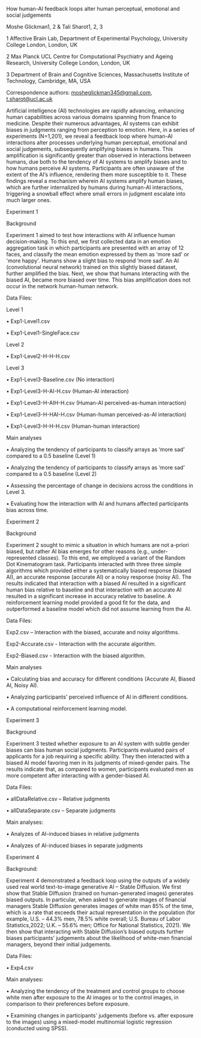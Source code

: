 How human-AI feedback loops alter human perceptual, emotional and social judgements

Moshe Glickman1, 2 & Tali Sharot1, 2, 3

1 Affective Brain Lab, Department of Experimental Psychology, University College London, London, UK

2 Max Planck UCL Centre for Computational Psychiatry and Ageing Research, University College London, London, UK

3 Department of Brain and Cognitive Sciences, Massachusetts Institute of Technology, Cambridge, MA, USA

Correspondence authors: mosheglickman345@gmail.com, t.sharot@ucl.ac.uk

Artificial intelligence (AI) technologies are rapidly advancing, enhancing human capabilities across various domains spanning from finance to medicine. Despite their numerous advantages, AI systems can exhibit biases in judgments ranging from perception to emotion. Here, in a series of experiments (N=1,201), we reveal a feedback loop where human-AI interactions alter processes underlying human perceptual, emotional and social judgements, subsequently amplifying biases in humans. This amplification is significantly greater than observed in interactions between humans, due both to the tendency of AI systems to amplify biases and to how humans perceive AI systems. Participants are often unaware of the extent of the AI’s influence, rendering them more susceptible to it.  These findings reveal a mechanism wherein AI systems amplify human biases, which are further internalized by humans during human-AI interactions, triggering a snowball effect where small errors in judgment escalate into much larger ones.

Experiment 1

Background

Experiment 1 aimed to test how interactions with AI influence human decision-making. To this end, we first collected data in an emotion aggregation task in which participants are presented with an array of 12 faces, and classify the mean emotion expressed by them as 'more sad' or 'more happy'. Humans show a slight bias to respond ‘more sad’. An AI (convolutional neural network) trained on this slightly biased dataset, further amplified the bias. Next, we show that humans interacting with the biased AI, became more biased over time. This bias amplification does not occur in the network human-human network.

Data Files:

Level 1

•	Exp1-Level1.csv

•	Exp1-Level1-SingleFace.csv

Level 2

•	Exp1-Level2-H-H-H.csv

Level 3

•	Exp1-Level3-Baseline.csv (No interaction)

•	Exp1-Level3-H-AI-H.csv (Human-AI interaction)

•	Exp1-Level3-H-AIH-H.csv (Human-AI perceived-as-human interaction)

•	Exp1-Level3-H-HAI-H.csv (Human-human perceived-as-AI interaction)

•	Exp1-Level3-H-H-H.csv (Human-human interaction)

Main analyses

•	Analyzing the tendency of participants to classify arrays as ‘more sad’ compared to a 0.5 baseline (Level 1)

•	Analyzing the tendency of participants to classify arrays as ‘more sad’ compared to a 0.5 baseline (Level 2)

•	Assessing the percentage of change in decisions across the conditions in Level 3.

•	Evaluating how the interaction with AI and humans affected participants bias across time.

Experiment 2

Background 

Experiment 2 sought to mimic a situation in which humans are not a-priori biased, but rather AI bias emerges for other reasons (e.g., under-represented classes). To this end, we employed a variant of the Random Dot Kinematogram task. Participants interacted with three three simple algorithms which provided either a systematically biased response (biased AI), an accurate response (accurate AI) or a noisy response (noisy AI). The results indicated that interaction with a biased AI resulted in a significant human bias relative to baseline and that interaction with an accurate AI resulted in a significant increase in accuracy relative to baseline. A reinforcement learning model provided a good fit for the data, and outperformed a baseline model which did not assume learning from the AI.

Data Files:

Exp2.csv – Interaction with the biased, accurate and noisy algorithms.

Exp2-Accurate.csv - Interaction with the accurate algorithm.

Exp2-Biased.csv - Interaction with the biased algorithm.

Main analyses

•	Calculating bias and accuracy for different conditions (Accurate AI, Biased AI, Noisy AI).

•	Analyzing participants' perceived influence of AI in different conditions.

•	A computational reinforcement learning model.

Experiment 3

Background

Experiment 3 tested whether exposure to an AI system with subtle gender biases can bias human social judgments. Participants evaluated pairs of applicants for a job requiring a specific ability. They then interacted with a biased AI model favoring men in its judgments of mixed-gender pairs. The results indicate that, as compared to women, participants evaluated men as more competent after interacting with a gender-biased AI. 

Data Files:

•	allDataRelative.csv – Relative judgments

•	allDataSeparate.csv – Separate judgments

Main analyses:

•	Analyzes of AI-induced biases in relative judgments

•	Analyzes of AI-induced biases in separate judgments

Experiment 4

Background:

Experiment 4 demonstrated a feedback loop using the outputs of a widely used real world text-to-image generative AI – Stable Diffusion. We first show that Stable Diffusion (trained on human-generated images) generates biased outputs. In particular, when asked to generate images of financial managers Stable Diffusion generates images of white man 85% of the time, which is a rate that exceeds their actual representation in the population (for example, U.S. – 44.3% men, 78.5% white overall; U.S. Bureau of Labor Statistics,2022; U.K. – 55.6% men; Office for National Statistics, 2021). We then show that interacting with Stable Diffusion’s biased outputs further biases participants’ judgements about the likelihood of white-men financial managers, beyond their initial judgements.

Data Files:

•	Exp4.csv

Main analyses:

•	Analyzing the tendency of the treatment and control groups to choose white men after exposure to the AI images or to the control images, in comparison to their preferences before exposure.

•	Examining changes in participants' judgements (before vs. after exposure to the images) using a mixed-model multinomial logistic regression (conducted using SPSS).
